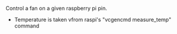# 
Control a fan on a given raspberry pi pin.
* Temperature is taken vfrom raspi's "vcgencmd measure_temp" command

